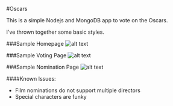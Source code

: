 #Oscars

This is a simple Nodejs and MongoDB app to vote on the Oscars.

I've thrown together some basic styles.

###Sample Homepage
![alt text][homepage]

###Sample Voting Page
![alt text][votepage]

###Sample Nomination Page
![alt text][nompage]

[homepage]: http://s24.postimg.org/ni4t4eyo1/homepage.png "Homepage"
[votepage]: http://s24.postimg.org/8aotk26td/vote.png "Voting Page"
[nompage]: http://s24.postimg.org/ff6mt3e2p/nominate.png "Nomination Page"

####Known Issues:
- Film nominations do not support multiple directors
- Special characters are funky
